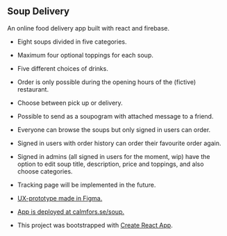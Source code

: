 ## Soup Delivery
An online food delivery app built with react and firebase.

* Eight soups divided in five categories.

* Maximum four optional toppings for each soup.

* Five different choices of drinks.

* Order is only possible during the opening hours of the (fictive) restaurant.

* Choose between pick up or delivery.

* Possible to send as a soupogram with attached message to a friend.

* Everyone can browse the soups but only signed in users can order. 

* Signed in users with order history can order their favourite order again.

* Signed in admins (all signed in users for the moment, wip) have the option to edit soup title, description, price and toppings, and also choose categories.

* Tracking page will be implemented in the future.

* [UX-prototype made in Figma.](https://www.figma.com/proto/kgZVmY3Tr6EQUgLsXTVPgo/Soup?node-id=208%3A1703&scaling=min-zoom)

* [App is deployed at calmfors.se/soup.](http://calmfors.se/soup/) 

* This project was bootstrapped with [Create React App](https://github.com/facebook/create-react-app).
